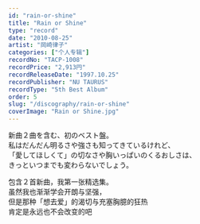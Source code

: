 ```yaml
---
id: "rain-or-shine"
title: "Rain or Shine"
type: "record"
date: "2010-08-25"
artist: "岡崎律子"
categories: ["个人专辑"]
recordNo: "TACP-1008"
recordPrice: "2,913円"
recordReleaseDate: "1997.10.25"
recordPublisher: "NU TAURUS"
recordType: "5th Best Album"
order: 5
slug: "/discography/rain-or-shine"
coverImage: "Rain or Shine.jpg"
---
```


新曲２曲を含む、初のベスト盤。  
私はだんだん明るさや強さも知ってきているけれど、  
「愛してほしくて」の切なさや胸いっぱいのくるおしさは、  
きっといつまでも変わらないでしょう。  

  
  
包含２首新曲，我第一张精选集。  
虽然我也渐渐学会开朗与坚强，  
但是那种「想去爱」的渴切与充塞胸臆的狂热  
肯定是永远也不会改变的吧
